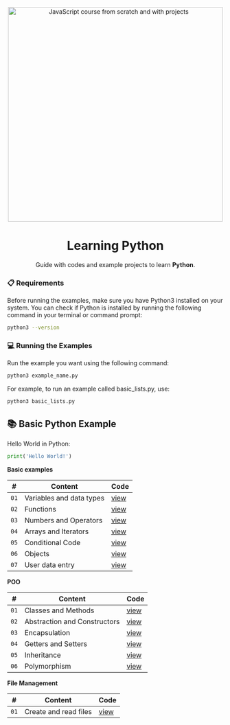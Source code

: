 <div align="center">

<img alt="JavaScript course from scratch and with projects" src="https://res.cloudinary.com/dozvvpar9/image/upload/v1723145532/python-course/course-cover-python.jpg" width="500" />

# Learning Python

Guide with codes and example projects to learn **Python**.
</div>

### 📋 Requirements
Before running the examples, make sure you have Python3 installed on your system. You can check if Python is installed by running the following command in your terminal or command prompt:

```bash
python3 --version
```
### 💻 Running the Examples
Run the example you want using the following command:

```bash
python3 example_name.py
```
For example, to run an example called basic_lists.py, use:

```bash
python3 basic_lists.py
```
## 📚 Basic Python Example
Hello World in Python:

```python
print('Hello World!')
```
**Basic examples**

| # | Content | Code |
| --- | --- | --- |
| `01` | Variables and data types | [view](examples/variables.py) |
| `02` | Functions | [view](examples/functions.py) |
| `03` | Numbers and Operators | [view](examples/numbers_operators.py) |
| `04` | Arrays and Iterators | [view](examples/arrays_iterators.py) |
| `05` | Conditional Code | [view](examples/control_structures.py) |
| `06` | Objects | [view](examples/objects.py) |
| `07` | User data entry | [view](examples/data_entry.py) |

**POO**

| # | Content | Code |
| --- | --- | --- |
| `01` | Classes and Methods | [view](examples/class_and_methods.py) |
| `02` | Abstraction and Constructors | [view](examples/abstraction_constructors.py) |
| `03` | Encapsulation | [view](examples/encapsulation.py) |
| `04` | Getters and Setters | [view](examples/getters_and_setters.py) |
| `05` | Inheritance | [view](examples/inheritance.py) |
| `06` | Polymorphism | [view](examples/polymorphism.py) |

**File Management**

| # | Content | Code |
| --- | --- | --- |
| `01` | Create and read files | [view](examples/file_management.py) |


